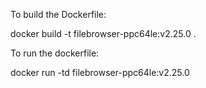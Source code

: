 To build the Dockerfile:

docker build -t filebrowser-ppc64le:v2.25.0 .

To run the dockerfile:

docker run -td filebrowser-ppc64le:v2.25.0

